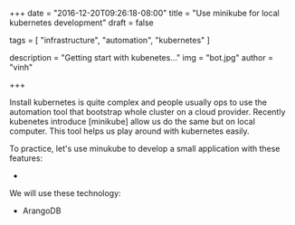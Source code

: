 +++
date = "2016-12-20T09:26:18-08:00"
title = "Use minikube for local kubernetes development"
draft = false

tags = [ "infrastructure", "automation", "kubernetes" ]

description = "Getting start with kubenetes..."
img = "bot.jpg"
author = "vinh"

+++

Install kubernetes is quite complex and people usually ops to use the
automation tool that bootstrap whole cluster on a cloud provider.
Recently kubenetes introduce [minikube] allow us do the same but on
local computer. This tool helps us play around with kubernetes easily.

To practice, let's use minukube to develop a small application with
these features:

-

We will use these technology:

- ArangoDB

